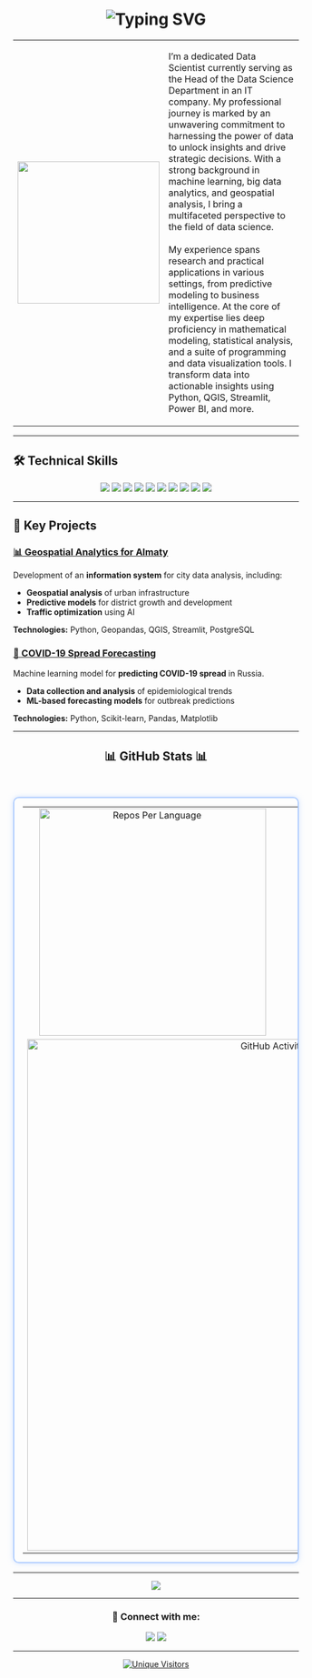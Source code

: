 <h1 align="center">
  <img src="https://readme-typing-svg.herokuapp.com?font=Fira+Code&size=25&pause=1000&color=F7A41D&width=435&lines=Data+Scientist;ML+Researcher;GIS+Analytics;Big+Data+Specialist" alt="Typing SVG" />
</h1>

<table>
  <tr>
    <td>
      <p align="left">
        <img src="https://user-images.githubusercontent.com/74038190/229223263-cf2e4b07-2615-4f87-9c38-e37600f8381a.gif" width="250px" />
      </p>
    </td>
    <td>
      <p align="left">
        I’m a dedicated Data Scientist currently serving as the Head of the Data Science Department in an IT company. My professional journey is marked by an unwavering commitment to harnessing the power of data to unlock insights and drive strategic decisions. With a strong background in machine learning, big data analytics, and geospatial analysis, I bring a multifaceted perspective to the field of data science.
        <br><br>
        My experience spans research and practical applications in various settings, from predictive modeling to business intelligence. At the core of my expertise lies deep proficiency in mathematical modeling, statistical analysis, and a suite of programming and data visualization tools. I transform data into actionable insights using Python, QGIS, Streamlit, Power BI, and more.
      </p>
    </td>
  </tr>
</table>

---

## 🛠 Technical Skills

<p align="center">
  <a href="https://www.python.org/" target="_blank"><img src="https://skillicons.dev/icons?i=python" /></a>
  <a href="https://www.tensorflow.org/" target="_blank"><img src="https://skillicons.dev/icons?i=tensorflow" /></a>
  <a href="https://pytorch.org/" target="_blank"><img src="https://skillicons.dev/icons?i=pytorch" /></a>
  <a href="https://scikit-learn.org/" target="_blank"><img src="https://skillicons.dev/icons?i=scikitlearn" /></a>
  <a href="https://www.postgresql.org/" target="_blank"><img src="https://skillicons.dev/icons?i=postgresql" /></a>
  <a href="https://www.mysql.com/" target="_blank"><img src="https://skillicons.dev/icons?i=mysql" /></a>
  <a href="https://www.mongodb.com/" target="_blank"><img src="https://skillicons.dev/icons?i=mongodb" /></a>
  <a href="https://www.docker.com/" target="_blank"><img src="https://skillicons.dev/icons?i=docker" /></a>
  <a href="https://git-scm.com/" target="_blank"><img src="https://skillicons.dev/icons?i=git" /></a>
  <a href="https://www.linux.org/" target="_blank"><img src="https://skillicons.dev/icons?i=linux" /></a>
</p>

---

## 📌 Key Projects

### [📊 Geospatial Analytics for Almaty](https://deep-analytics.smartalmaty.kz/)
Development of an **information system** for city data analysis, including:
- **Geospatial analysis** of urban infrastructure
- **Predictive models** for district growth and development
- **Traffic optimization** using AI

**Technologies:** Python, Geopandas, QGIS, Streamlit, PostgreSQL

### [🦠 COVID-19 Spread Forecasting](https://github.com/alinachrks/covid19-modeling)
Machine learning model for **predicting COVID-19 spread** in Russia.
- **Data collection and analysis** of epidemiological trends
- **ML-based forecasting models** for outbreak predictions

**Technologies:** Python, Scikit-learn, Pandas, Matplotlib

---
<h2 align="center">📊 GitHub Stats 📊</h2>
<br>
<table align="center" style="border: 2px solid #A9C9FF; border-radius: 10px; padding: 15px; box-shadow: 0px 0px 10px rgba(169, 201, 255, 0.5);">
  <tr>
    <td align="center">
      <img width=400 src="https://github-profile-summary-cards.vercel.app/api/cards/repos-per-language?username=alinachrks&theme=react&border_radius=15&exclude_lang=jupyter%20notebook" 
      alt="Repos Per Language" title="Languages used in repositories (excluding Jupyter Notebook)" />
    </td>
    <td align="center">
      <img width=400 src="https://github-readme-stats.vercel.app/api/top-langs/?username=alinachrks&langs_count=6&layout=compact&theme=react&border_radius=15&size_weight=0.5&count_weight=0.5&exclude_repo=github-readme-stats&custom_title=Top+Languages&hide=jupyter%20notebook" 
      alt="Top Languages" title="Most frequently used languages" />
    </td>
  </tr>
  <tr>
    <td colspan="2" align="center">
      <a href="https://github.com/alinachrks">
        <img width=900 src="https://github-readme-activity-graph.vercel.app/graph?username=alinachrks&bg_color=00000000&color=A9C9FF&line=A9C9FF&point=FFFFFF&area=true&hide_border=true" 
        alt="GitHub Activity Graph" title="Your contributions over time" />
      </a>
    </td>
  </tr>
</table>

---

<p align="center">
  <img src="https://quotes-github-readme.vercel.app/api?type=horizontal&theme=github_dark" />
</p>

---

<h3 align="center">🔗 Connect with me:</h3>
<p align="center">
  <a href="https://www.linkedin.com/in/alinacherkas/"><img src="https://img.shields.io/badge/LinkedIn-0077B5?style=for-the-badge&logo=linkedin&logoColor=white"/></a>
  <a href="mailto:youremail@example.com"><img src="https://img.shields.io/badge/Email-D14836?style=for-the-badge&logo=gmail&logoColor=white"/></a>
</p>

---



<p align="center">
  <a href="https://www.freecounterstat.com" title="hit counter">
    <img src="https://counter6.optistats.ovh/private/freecounterstat.php?c=l472hzc2bys9nzjek4m4kray6lkbk8zu" border="0" title="Unique Visitors" alt="Unique Visitors">
  </a>
</p>

